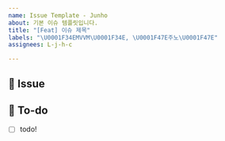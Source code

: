 ```yaml
---
name: Issue Template - Junho
about: 기본 이슈 템플릿입니다.
title: "[Feat] 이슈 제목"
labels: "\U0001F34EMVVM\U0001F34E, \U0001F47E주노\U0001F47E"
assignees: L-j-h-c

---
```


## 📌  Issue
<!-- 이슈에 대해 간략하게 설명해주세요 -->

## 📝  To-do
<!-- 진행할 작업에 대해 적어주세요 -->
- [ ] todo!

